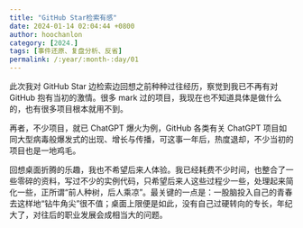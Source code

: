 ```yaml
---
title: "GitHub Star检索有感"
date: 2024-01-14 02:04:44 +0800
author: hoochanlon
category: [2024.]
tags: [事件还原、复盘分析、反省]
permalink: /:year/:month-:day/01
---
```


此次我对 GitHub Star 边检索边回想之前种种过往经历，察觉到我已不再有对 GitHub 抱有当初的激情。很多 mark 过的项目，我现在也不知道具体是做什么的，也有很多项目根本就用不到。

再者，不少项目，就已 ChatGPT 爆火为例，GitHub 各类有关 ChatGPT 项目如同大型病毒般爆发式的出现、增长与传播，可这事一年后，热度退却，不少当初的项目也是一地鸡毛。

<!-- more -->

回想桌面折腾的乐趣，我也不希望后来人体验。我已经耗费不少时间，也整合了一些零碎的资料，写过不少的实例代码，只希望后来人这些过程少一些，处理起来简化一些，正所谓“前人种树，后人乘凉”。最关键的一点是：一股脑投入自己的青春去这样地“钻牛角尖”很不值；桌面上限便是如此，没有自己过硬转向的专长，年纪大了，对往后的职业发展会成相当大的问题。
